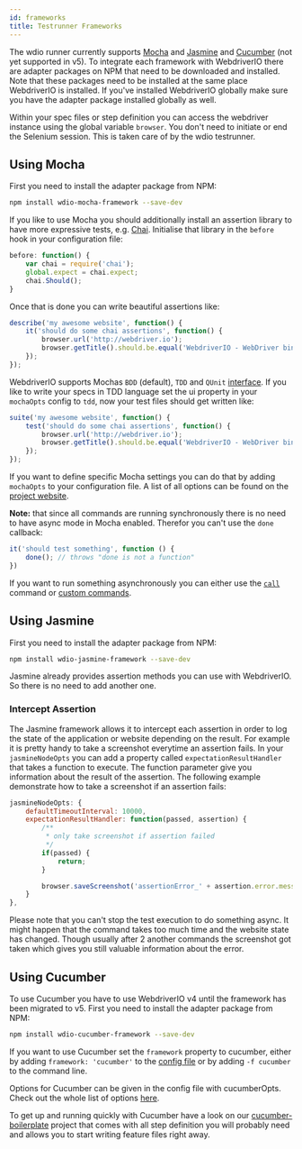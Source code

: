 ```yaml
---
id: frameworks
title: Testrunner Frameworks
---
```


The wdio runner currently supports [Mocha](http://mochajs.org/) and [Jasmine](http://jasmine.github.io/) and [Cucumber](https://cucumber.io/) (not yet supported in v5). To integrate each framework with WebdriverIO there are adapter packages on NPM that need to be downloaded and installed. Note that these packages need to be installed at the same place WebdriverIO is installed. If you've installed WebdriverIO globally make sure you have the adapter package installed globally as well.

Within your spec files or step definition you can access the webdriver instance using the global variable `browser`. You don't need to initiate or end the Selenium session. This is taken care of by the wdio testrunner.

## Using Mocha

First you need to install the adapter package from NPM:

```sh
npm install wdio-mocha-framework --save-dev
```

If you like to use Mocha you should additionally install an assertion library to have more expressive tests, e.g. [Chai](http://chaijs.com). Initialise that library in the `before` hook in your configuration file:

```js
before: function() {
    var chai = require('chai');
    global.expect = chai.expect;
    chai.Should();
}
```

Once that is done you can write beautiful assertions like:

```js
describe('my awesome website', function() {
    it('should do some chai assertions', function() {
        browser.url('http://webdriver.io');
        browser.getTitle().should.be.equal('WebdriverIO - WebDriver bindings for Node.js');
    });
});
```

WebdriverIO supports Mochas `BDD` (default), `TDD` and `QUnit` [interface](https://mochajs.org/#interfaces). If you like to write your specs in TDD language set the ui property in your `mochaOpts` config to `tdd`, now your test files should get written like:

```js
suite('my awesome website', function() {
    test('should do some chai assertions', function() {
        browser.url('http://webdriver.io');
        browser.getTitle().should.be.equal('WebdriverIO - WebDriver bindings for Node.js');
    });
});
```

If you want to define specific Mocha settings you can do that by adding `mochaOpts` to your configuration file. A list of all options can be found on the [project website](http://mochajs.org/).

__Note:__ that since all commands are running synchronously there is no need to have async mode in Mocha enabled. Therefor you can't use the `done` callback:

```js
it('should test something', function () {
    done(); // throws "done is not a function"
})
```

If you want to run something asynchronously you can either use the [`call`](/api/utility/call.html) command or [custom commands](/guide/usage/customcommands.html).

## Using Jasmine

First you need to install the adapter package from NPM:

```sh
npm install wdio-jasmine-framework --save-dev
```

Jasmine already provides assertion methods you can use with WebdriverIO. So there is no need to add another one.

### Intercept Assertion

The Jasmine framework allows it to intercept each assertion in order to log the state of the application or website depending on the result. For example it is pretty handy to take a screenshot everytime an assertion fails. In your `jasmineNodeOpts` you can add a property called `expectationResultHandler` that takes a function to execute. The function parameter give you information about the result of the assertion. The following example demonstrate how to take a screenshot if an assertion fails:

```js
jasmineNodeOpts: {
    defaultTimeoutInterval: 10000,
    expectationResultHandler: function(passed, assertion) {
        /**
         * only take screenshot if assertion failed
         */
        if(passed) {
            return;
        }

        browser.saveScreenshot('assertionError_' + assertion.error.message + '.png');
    }
},
```

Please note that you can't stop the test execution to do something async. It might happen that
the command takes too much time and the website state has changed. Though usually after 2 another
commands the screenshot got taken which gives you still valuable information about the error.

## Using Cucumber

To use Cucumber you have to use WebdriverIO v4 until the framework has been migrated to v5. First you need to install the adapter package from NPM:

```sh
npm install wdio-cucumber-framework --save-dev
```

If you want to use Cucumber set the `framework` property to cucumber, either by adding `framework: 'cucumber'` to the [config file](/guide/testrunner/configurationfile.html) or by adding `-f cucumber` to the command line.

Options for Cucumber can be given in the config file with cucumberOpts. Check out the whole list of options [here](https://github.com/webdriverio/wdio-cucumber-framework#cucumberopts-options).

To get up and running quickly with Cucumber have a look on our [cucumber-boilerplate](https://github.com/webdriverio/cucumber-boilerplate) project that comes with all step definition you will probably need and allows you to start writing feature files right away.
